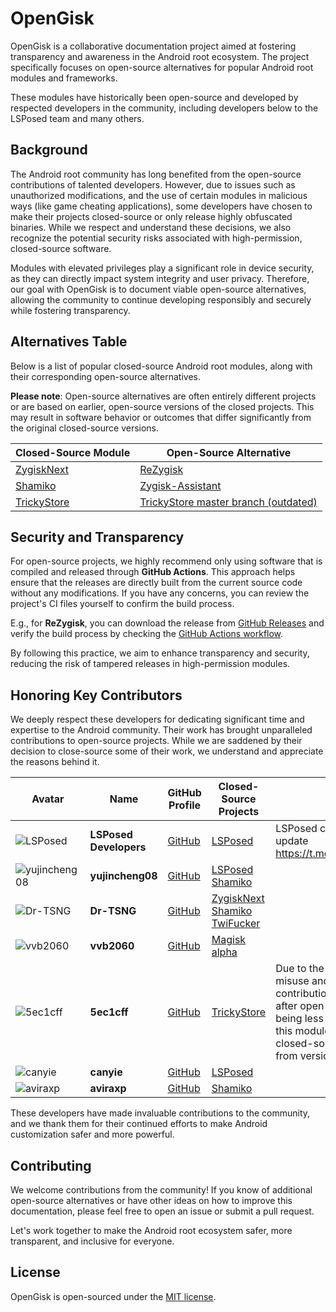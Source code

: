 # OpenGisk

OpenGisk is a collaborative documentation project aimed at fostering transparency and awareness in the Android root ecosystem. The project specifically focuses on open-source alternatives for popular Android root modules and frameworks. 

These modules have historically been open-source and developed by respected developers in the community, including developers below to the LSPosed team and many others.

## Background

The Android root community has long benefited from the open-source contributions of talented developers. However, due to issues such as unauthorized modifications, and the use of certain modules in malicious ways (like game cheating applications), some developers have chosen to make their projects closed-source or only release highly obfuscated binaries. While we respect and understand these decisions, we also recognize the potential security risks associated with high-permission, closed-source software.

Modules with elevated privileges play a significant role in device security, as they can directly impact system integrity and user privacy. Therefore, our goal with OpenGisk is to document viable open-source alternatives, allowing the community to continue developing responsibly and securely while fostering transparency.

## Alternatives Table

Below is a list of popular closed-source Android root modules, along with their corresponding open-source alternatives.

**Please note**: Open-source alternatives are often entirely different projects or are based on earlier, open-source versions of the closed projects. This may result in software behavior or outcomes that differ significantly from the original closed-source versions.

| Closed-Source Module                                            | Open-Source Alternative                                       |
|-----------------------------------------------------------------|---------------------------------------------------------------|
| [ZygiskNext](https://github.com/Dr-TSNG/ZygiskNext)             | [ReZygisk](https://github.com/PerformanC/ReZygisk)            |
| [Shamiko](https://github.com/LSPosed/LSPosed.github.io/releases) | [Zygisk-Assistant](https://github.com/snake-4/Zygisk-Assistant/issues) |
| [TrickyStore](https://github.com/5ec1cff/TrickyStore) | [TrickyStore master branch (outdated)](https://github.com/5ec1cff/TrickyStore/tree/master) |


## Security and Transparency

For open-source projects, we highly recommend only using software that is compiled and released through **GitHub Actions**. This approach helps ensure that the releases are directly built from the current source code without any modifications. If you have any concerns, you can review the project's CI files yourself to confirm the build process.

E.g., for **ReZygisk**, you can download the release from [GitHub Releases](https://github.com/PerformanC/ReZygisk/releases) and verify the build process by checking the [GitHub Actions workflow](https://github.com/PerformanC/ReZygisk/blob/main/.github/workflows/build.yml).

By following this practice, we aim to enhance transparency and security, reducing the risk of tampered releases in high-permission modules.

## Honoring Key Contributors

We deeply respect these developers for dedicating significant time and expertise to the Android community. Their work has brought unparalleled contributions to open-source projects. While we are saddened by their decision to close-source some of their work, we understand and appreciate the reasons behind it.

| Avatar | Name | GitHub Profile | Closed-Source Projects | Note |
|--------|------|----------------|------------------|------------------|
| ![LSPosed](https://avatars.githubusercontent.com/LSPosed?s=64) | **LSPosed Developers** | [GitHub](https://github.com/LSPosed) | [LSPosed](https://github.com/LSPosed/LSPosed) | LSPosed close-source update https://t.me/LSPosed/287 |
| ![yujincheng08](https://avatars.githubusercontent.com/yujincheng08?s=64) | **yujincheng08** | [GitHub](https://github.com/yujincheng08) | [LSPosed](https://github.com/LSPosed/LSPosed) <br> [Shamiko](https://github.com/LSPosed/LSPosed.github.io) |
| ![Dr-TSNG](https://avatars.githubusercontent.com/Dr-TSNG?s=64) | **Dr-TSNG** | [GitHub](https://github.com/Dr-TSNG) | [ZygiskNext](https://github.com/Dr-TSNG/ZygiskNext) <br> [Shamiko](https://github.com/LSPosed/LSPosed.github.io) <br> [TwiFucker](https://github.com/Dr-TSNG/TwiFucker) |
| ![vvb2060](https://avatars.githubusercontent.com/vvb2060?s=64) | **vvb2060** | [GitHub](https://github.com/vvb2060) | [Magisk alpha](https://github.com/LSPosed/Magisk) |
| ![5ec1cff](https://avatars.githubusercontent.com/5ec1cff?s=64) | **5ec1cff** | [GitHub](https://github.com/5ec1cff) | [TrickyStore](https://github.com/5ec1cff/TrickyStore) | Due to the rampant misuse and the contributions received after open-sourcing being less than expected, this module will be closed-source starting from version 1.1.0.
| ![canyie](https://avatars.githubusercontent.com/canyie?s=64) | **canyie** | [GitHub](https://github.com/canyie) | [LSPosed](https://github.com/LSPosed/LSPosed) |
| ![aviraxp](https://avatars.githubusercontent.com/aviraxp?s=64) | **aviraxp** | [GitHub](https://github.com/aviraxp) | [Shamiko](https://github.com/LSPosed/LSPosed.github.io) |

These developers have made invaluable contributions to the community, and we thank them for their continued efforts to make Android customization safer and more powerful.

## Contributing

We welcome contributions from the community! If you know of additional open-source alternatives or have other ideas on how to improve this documentation, please feel free to open an issue or submit a pull request.

Let's work together to make the Android root ecosystem safer, more transparent, and inclusive for everyone.

## License

OpenGisk is open-sourced under the [MIT license](LICENSE).
